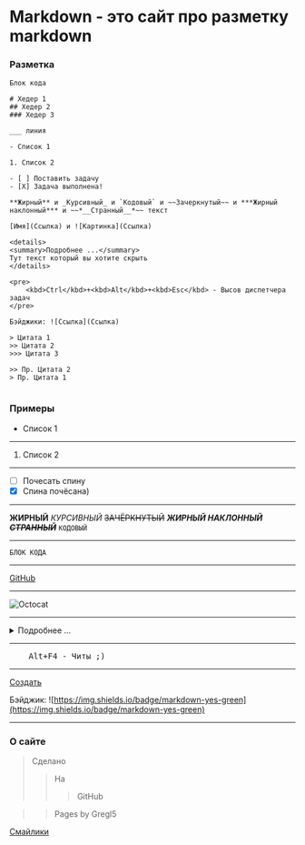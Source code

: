 # Markdown - это сайт про разметку markdown

### Разметка

```Разметка
Блок кода

# Хедер 1
## Хедер 2
### Хедер 3

___ линия

- Список 1

1. Список 2

- [ ] Поставить задачу
- [X] Задача выполнена!

**Жирный** и _Курсивный_ и `Кодовый` и ~~Зачеркнутый~~ и ***Жирный наклонный*** и ~~*__Странный__*~~ текст

[Имя](Ссылка) и ![Картинка](Ссылка)

<details>
<summary>Подробнее ...</summary>
Тут текст который вы хотите скрыть
</details>

<pre>
    <kbd>Ctrl</kbd>+<kbd>Alt</kbd>+<kbd>Esc</kbd> - Высов диспетчера задач
</pre>

Бэйджики: ![Ссылка](Ссылка)

> Цитата 1
>> Цитата 2
>>> Цитата 3

>> Пр. Цитата 2
> Пр. Цитата 1


```

### Примеры

- Список 1

___

1. Список 2

___

- [ ] Почесать спину
- [X] Спина почёсана)

___

**ЖИРНЫЙ**
_КУРСИВНЫЙ_
~~ЗАЧЁРКНУТЫЙ~~
***ЖИРНЫЙ НАКЛОННЫЙ***
~~*__СТРАННЫЙ__*~~
`КОДОВЫЙ`

___

```
БЛОК КОДА
```

___

[GitHub](https://github.com/)

___

![Octocat](http://pngimg.com/uploads/github/github_PNG40.png)

___

<details>
<summary>Подробнее ...</summary>
Муха села на варенье
Вот и всё стихотворение!
</details>

___

<pre>
    <kbd>Alt</kbd>+<kbd>F4</kbd> - Читы ;)
</pre>

___
[Создать](https://shields.io/category/build)

Бэйджик: ![https://img.shields.io/badge/markdown-yes-green](https://img.shields.io/badge/markdown-yes-green)

___

### О сайте

> Сделано
>> На
>>> GitHub

>> Pages
> by Gregl5

[Смайлики](https://github.com/GnuriaN/format-README/blob/master/emoji.md)
